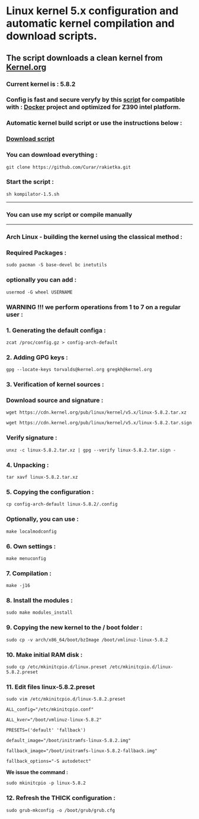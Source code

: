 
# Linux kernel 5.x configuration and automatic kernel compilation and download scripts.
## The script downloads a clean kernel from [Kernel.org](https://kernel.org)
### Current kernel is : 5.8.2
### Config is fast and secure veryfy by this [script](https://github.com/moby/moby/blob/master/contrib/check-config.sh) for compatible with : [Docker](https://docs.docker.com) project and optimized for Z390 intel platform.
### Automatic kernel build script or use the instructions below :
### [Download script](https://github.com/Curar/rakietka/releases/download/1.5/kompilator-1.5.sh)
### You can download everything :
`git clone https://github.com/Curar/rakietka.git`
### Start the script :
`sh kompilator-1.5.sh`
***
### You can use my script or compile manually
***
### Arch Linux - building the kernel using the classical method :
### Required Packages :
`sudo pacman -S base-devel bc inetutils`
### optionally you can add :
`usermod -G wheel USERNAME`
### WARNING !!! we perform operations from 1 to 7 on a regular user :
### 1. Generating the default configa :
`zcat /proc/config.gz > config-arch-default`
### 2. Adding GPG keys :
 `gpg --locate-keys torvalds@kernel.org gregkh@kernel.org`
### 3. Verification of kernel sources :
### Download source and signature :
 `wget https://cdn.kernel.org/pub/linux/kernel/v5.x/linux-5.8.2.tar.xz`

 `wget https://cdn.kernel.org/pub/linux/kernel/v5.x/linux-5.8.2.tar.sign`
### Verify signature :
 `unxz -c linux-5.8.2.tar.xz | gpg --verify linux-5.8.2.tar.sign -`
### 4. Unpacking :
 `tar xavf linux-5.8.2.tar.xz`
### 5. Copying the configuration :
 `cp config-arch-default linux-5.8.2/.config`
### Optionally, you can use :
 `make localmodconfig`
### 6. Own settings :
 `make menuconfig`
### 7. Compilation :
 `make -j16`
### 8. Install the modules :
 `sudo make modules_install`
### 9. Copying the new kernel to the / boot folder :
 `sudo cp -v arch/x86_64/boot/bzImage /boot/vmlinuz-linux-5.8.2`
### 10. Make initial RAM disk :
 `sudo cp /etc/mkinitcpio.d/linux.preset /etc/mkinitcpio.d/linux-5.8.2.preset`
### 11. Edit files linux-5.8.2.preset
 `sudo vim /etc/mkinitcpio.d/linux-5.8.2.preset`

 ```
 ALL_config="/etc/mkinitcpio.conf"

 ALL_kver="/boot/vmlinuz-linux-5.8.2"

 PRESETS=('default' 'fallback')

 default_image="/boot/initramfs-linux-5.8.2.img"

 fallback_image="/boot/initramfs-linux-5.8.2-fallback.img"

 fallback_options="-S autodetect"
 ```

**We issue the command :**

 `sudo mkinitcpio -p linux-5.8.2`

### 12. Refresh the THICK configuration :
 `sudo grub-mkconfig -o /boot/grub/grub.cfg`

